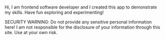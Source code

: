 Hi, I am frontend software developer and I created this app to demonstrate my skills.
Have fun exploring and experimenting!

SECURITY WARNING:
Do not provide any sensitive personal information here!
I am not responsible for the disclosure of your information through this site. Use at your own risk.
